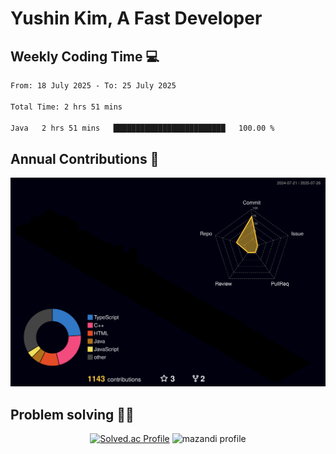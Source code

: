 # Yushin Kim, A Fast Developer

## Weekly Coding Time 💻

<!--START_SECTION:waka-->

```txt
From: 18 July 2025 - To: 25 July 2025

Total Time: 2 hrs 51 mins

Java   2 hrs 51 mins   █████████████████████████   100.00 %
```

<!--END_SECTION:waka-->

## Annual Contributions 🏃

![](./profile-3d-contrib/profile-night-rainbow.svg)

## Problem solving 👨‍💻

<div align="center">

[![Solved.ac Profile](http://mazassumnida.wtf/api/v2/generate_badge?boj=kys010306)](https://solved.ac/kys010306)
![mazandi profile](http://mazandi.herokuapp.com/api?handle=kys010306&theme=dark)

</div>

